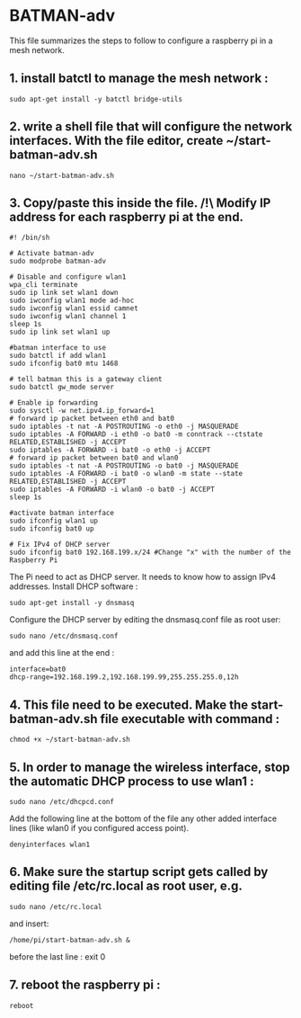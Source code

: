 # BATMAN-adv

This file summarizes the steps to follow to configure a raspberry pi in a mesh network. 

## 1. install batctl to manage the mesh network : 

	sudo apt-get install -y batctl bridge-utils

## 2. write a shell file that will configure the network interfaces. With the file editor, create ~/start-batman-adv.sh

	nano ~/start-batman-adv.sh

## 3. Copy/paste this inside the file. /!\ Modify IP address for each raspberry pi at the end.

	#! /bin/sh

	# Activate batman-adv
	sudo modprobe batman-adv

	# Disable and configure wlan1
	wpa_cli terminate
	sudo ip link set wlan1 down
	sudo iwconfig wlan1 mode ad-hoc
	sudo iwconfig wlan1 essid camnet 
	sudo iwconfig wlan1 channel 1
	sleep 1s
	sudo ip link set wlan1 up

	#batman interface to use
	sudo batctl if add wlan1
	sudo ifconfig bat0 mtu 1468

	# tell batman this is a gateway client
	sudo batctl gw_mode server

	# Enable ip forwarding
	sudo sysctl -w net.ipv4.ip_forward=1
	# forward ip packet between eth0 and bat0
	sudo iptables -t nat -A POSTROUTING -o eth0 -j MASQUERADE
	sudo iptables -A FORWARD -i eth0 -o bat0 -m conntrack --ctstate RELATED,ESTABLISHED -j ACCEPT
	sudo iptables -A FORWARD -i bat0 -o eth0 -j ACCEPT
	# forward ip packet between bat0 and wlan0
	sudo iptables -t nat -A POSTROUTING -o bat0 -j MASQUERADE
	sudo iptables -A FORWARD -i bat0 -o wlan0 -m state --state RELATED,ESTABLISHED -j ACCEPT
	sudo iptables -A FORWARD -i wlan0 -o bat0 -j ACCEPT
	sleep 1s

	#activate batman interface 
	sudo ifconfig wlan1 up
	sudo ifconfig bat0 up

	# Fix IPv4 of DHCP server
	sudo ifconfig bat0 192.168.199.x/24 #Change "x" with the number of the Raspberry Pi


The Pi need to act as DHCP server. It needs to know how to assign IPv4 addresses. Install DHCP software : 
	
	sudo apt-get install -y dnsmasq


Configure the DHCP server by editing the dnsmasq.conf file as root user:

	sudo nano /etc/dnsmasq.conf
	
and add this line at the end : 

	interface=bat0
	dhcp-range=192.168.199.2,192.168.199.99,255.255.255.0,12h


 ## 4. This file need to be executed. Make the start-batman-adv.sh file executable with command :

	chmod +x ~/start-batman-adv.sh

## 5. In order to manage the wireless interface, stop the automatic DHCP process to use wlan1 : 

	sudo nano /etc/dhcpcd.conf

Add the following line at the bottom of the file any other added interface lines (like wlan0 if you configured access point).

	denyinterfaces wlan1

## 6. Make sure the startup script gets called by editing file /etc/rc.local as root user, e.g.

	sudo nano /etc/rc.local

and insert:

	/home/pi/start-batman-adv.sh & 


before the last line : exit 0

## 7. reboot the raspberry pi :

	reboot
